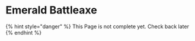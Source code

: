 # Emerald Battleaxe

{% hint style="danger" %}
This Page is not complete yet. Check back later
{% endhint %}

